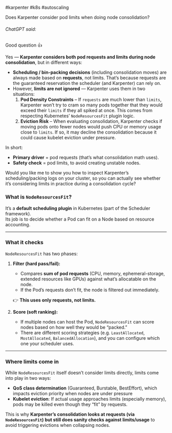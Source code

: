 #karpenter #k8s #autoscaling 

Does Karpenter consider pod limits when doing node consolidation?

###### ChatGPT said:

Good question 👍

Yes — **Karpenter considers both pod requests and limits during node consolidation**, but in different ways:

- **Scheduling / bin-packing decisions** (including consolidation moves) are always made based on **requests**, not limits. That’s because requests are the guaranteed reservation the scheduler (and Karpenter) can rely on.
- However, **limits are not ignored** — Karpenter uses them in two situations:
    1. **Pod Density Constraints** – If `requests` are much lower than `limits`, Karpenter won’t try to cram so many pods together that they would exceed their `limits` if they all spiked at once. This comes from respecting Kubernetes’ `NodeResourcesFit` plugin logic.
    2. **Eviction Risk** – When evaluating consolidation, Karpenter checks if moving pods onto fewer nodes would push CPU or memory usage close to `limits`. If so, it may decline the consolidation because it could cause kubelet eviction under pressure.

In short:

- **Primary driver** = pod requests (that’s what consolidation math uses).
- **Safety check** = pod limits, to avoid creating unstable nodes.

Would you like me to show you how to inspect Karpenter’s scheduling/packing logs on your cluster, so you can actually see whether it’s considering limits in practice during a consolidation cycle?

### What is `NodeResourcesFit`?

It’s a **default scheduling plugin** in Kubernetes (part of the Scheduler framework).  
Its job is to decide whether a Pod can fit on a Node based on resource accounting.

---

### What it checks

`NodeResourcesFit` has two phases:

1. **Filter (hard pass/fail):**
    - Compares **sum of pod requests** (CPU, memory, ephemeral-storage, extended resources like GPUs) against what’s allocatable on the node.
    - If the Pod’s requests don’t fit, the node is filtered out immediately.
    
    👉 **This uses only requests, not limits.**
    
2. **Score (soft ranking):**
    
    - If multiple nodes can host the Pod, `NodeResourcesFit` can score nodes based on how well they would be “packed.”
    - There are different scoring strategies (e.g. `LeastAllocated`, `MostAllocated`, `BalancedAllocation`), and you can configure which one your scheduler uses.

---

### Where limits come in

While `NodeResourcesFit` itself doesn’t consider limits directly, limits come into play in two ways:

- **QoS class determination** (Guaranteed, Burstable, BestEffort), which impacts eviction priority when nodes are under pressure
- **Kubelet eviction**: If actual usage approaches limits (especially memory), pods may be killed even though they “fit” by requests.

This is why **Karpenter’s consolidation looks at requests (via `NodeResourcesFit`) but still does sanity checks against limits/usage** to avoid triggering evictions when collapsing nodes.